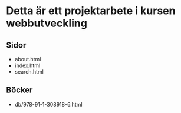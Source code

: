 # Detta är ett projektarbete i kursen webbutveckling

## Sidor
- about.html
- index.html
- search.html

## Böcker
- db/978-91-1-308918-6.html